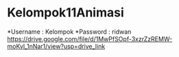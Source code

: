 # Kelompok11Animasi
*Username : Kelompok
*Password : ridwan
https://drive.google.com/file/d/1MwPfSOpf-3xzrZzREMW-moKvl_1nNar1/view?usp=drive_link
